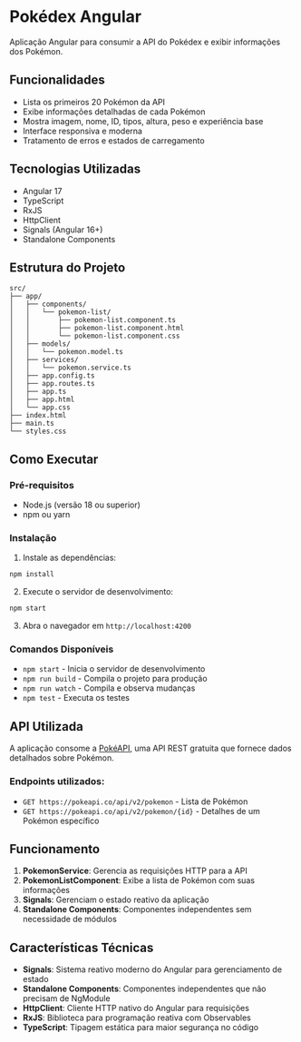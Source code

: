 # Pokédex Angular

Aplicação Angular para consumir a API do Pokédex e exibir informações dos Pokémon.

## Funcionalidades

- Lista os primeiros 20 Pokémon da API
- Exibe informações detalhadas de cada Pokémon
- Mostra imagem, nome, ID, tipos, altura, peso e experiência base
- Interface responsiva e moderna
- Tratamento de erros e estados de carregamento

## Tecnologias Utilizadas

- Angular 17
- TypeScript
- RxJS
- HttpClient
- Signals (Angular 16+)
- Standalone Components

## Estrutura do Projeto

```
src/
├── app/
│   ├── components/
│   │   └── pokemon-list/
│   │       ├── pokemon-list.component.ts
│   │       ├── pokemon-list.component.html
│   │       └── pokemon-list.component.css
│   ├── models/
│   │   └── pokemon.model.ts
│   ├── services/
│   │   └── pokemon.service.ts
│   ├── app.config.ts
│   ├── app.routes.ts
│   ├── app.ts
│   ├── app.html
│   └── app.css
├── index.html
├── main.ts
└── styles.css
```

## Como Executar

### Pré-requisitos

- Node.js (versão 18 ou superior)
- npm ou yarn

### Instalação

1. Instale as dependências:
```bash
npm install
```

2. Execute o servidor de desenvolvimento:
```bash
npm start
```

3. Abra o navegador em `http://localhost:4200`

### Comandos Disponíveis

- `npm start` - Inicia o servidor de desenvolvimento
- `npm run build` - Compila o projeto para produção
- `npm run watch` - Compila e observa mudanças
- `npm test` - Executa os testes

## API Utilizada

A aplicação consome a [PokéAPI](https://pokeapi.co/), uma API REST gratuita que fornece dados detalhados sobre Pokémon.

### Endpoints utilizados:
- `GET https://pokeapi.co/api/v2/pokemon` - Lista de Pokémon
- `GET https://pokeapi.co/api/v2/pokemon/{id}` - Detalhes de um Pokémon específico

## Funcionamento

1. **PokemonService**: Gerencia as requisições HTTP para a API
2. **PokemonListComponent**: Exibe a lista de Pokémon com suas informações
3. **Signals**: Gerenciam o estado reativo da aplicação
4. **Standalone Components**: Componentes independentes sem necessidade de módulos

## Características Técnicas

- **Signals**: Sistema reativo moderno do Angular para gerenciamento de estado
- **Standalone Components**: Componentes independentes que não precisam de NgModule
- **HttpClient**: Cliente HTTP nativo do Angular para requisições
- **RxJS**: Biblioteca para programação reativa com Observables
- **TypeScript**: Tipagem estática para maior segurança no código
